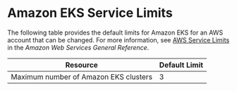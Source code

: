 # Amazon EKS Service Limits<a name="service_limits"></a>

The following table provides the default limits for Amazon EKS for an AWS account that can be changed\. For more information, see [AWS Service Limits](http://docs.aws.amazon.com/general/latest/gr/aws_service_limits.html) in the *Amazon Web Services General Reference*\.


| Resource | Default Limit | 
| --- | --- | 
| Maximum number of Amazon EKS clusters | 3 | 